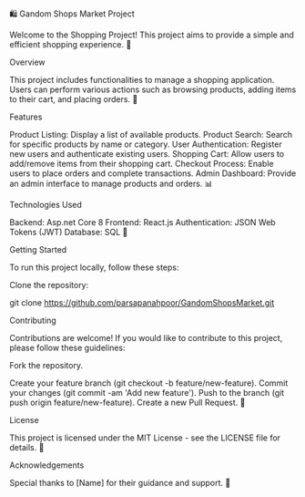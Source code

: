 🛍️ Gandom Shops Market Project

Welcome to the Shopping Project! This project aims to provide a simple and efficient shopping experience. 🌟

Overview

This project includes functionalities to manage a shopping application. Users can perform various actions such as browsing products, adding items to their cart, and placing orders. 🛒

Features

Product Listing: Display a list of available products.
Product Search: Search for specific products by name or category.
User Authentication: Register new users and authenticate existing users.
Shopping Cart: Allow users to add/remove items from their shopping cart.
Checkout Process: Enable users to place orders and complete transactions.
Admin Dashboard: Provide an admin interface to manage products and orders. 📊

Technologies Used

Backend: Asp.net Core 8
Frontend: React.js
Authentication: JSON Web Tokens (JWT)
Database: SQL 💾

Getting Started

To run this project locally, follow these steps:

Clone the repository:

git clone https://github.com/parsapanahpoor/GandomShopsMarket.git

Contributing

Contributions are welcome! If you would like to contribute to this project, please follow these guidelines:

Fork the repository.

Create your feature branch (git checkout -b feature/new-feature).
Commit your changes (git commit -am 'Add new feature').
Push to the branch (git push origin feature/new-feature).
Create a new Pull Request. 🚀

License

This project is licensed under the MIT License - see the LICENSE file for details. 📝

Acknowledgements

Special thanks to [Name] for their guidance and support. 🙏
